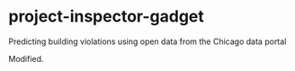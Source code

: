 # project-inspector-gadget
Predicting building violations using open data from the Chicago data portal

Modified.